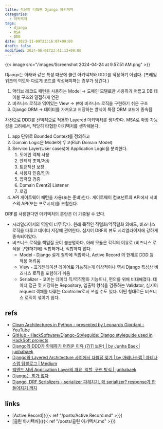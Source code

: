 ```yaml
---
title: 적당히 타협한 Django 아키텍처
categories:
  - 아키텍처
tags:
  - django
  - MSA
  - DDD
date: 2023-11-09T23:16:07+09:00
draft: false
modified: 2024-06-01T23:41:13+09:00
---
```

{{< image src="/images/Screenshot 2024-04-24 at 9.57.51 AM.png" >}}

Django는 아래와 같은 특성 때문에 클린 아키텍처와 DDD를 적용하기 어렵다. (프레임워크의 의도와 다르게 코드를 작성해야하는 경우가 생긴다.)
1. 액티브 레코드 패턴을 사용하는 Model -> 도메인 모델로만 사용하기 어렵고 DB 테이블 구조와 밀접하게 연관
2. 비즈니스 로직과 엮여있는 View -> 뷰에 비즈니스 로직을 구현하기 쉬운 구조
3. Django ORM -> 데이터를 가져오고 저장하는 방식이 특정 ORM 코드에 종속됨

차선으로 DDD를 선택적으로 적용한 Layered 아키텍처를 생각한다. MSA로 확장 가능성을 고려해서, 적당히 타협한 아키텍처를 생각해본다.
1. app 단위로 Bounded Context를 정의하고
2. Domain Logic은 Model에 두고(Rich Domain Model)
3. Service Layer(User cases)에 Application Logic을 분리한다.
	1. 도메인 객체 사용
	2. 엔티티 조회/저장
	3. 트랜잭션 보장
	4. 사용자 인증/인가
	5. 입력값 검증
	6. Domain Event의 Listener
	7. 로깅
4. API 게이트웨이 패턴을 사용(또는 준비)한다. 게이트웨이 컴포넌트의 API에서 서비스의 API(또는 프로시저)를 조합한다.


DRF를 사용한다면 아키텍처의 혼란은 더 가중될 수 있다. 
- 시리얼라이저의 역할이 너무 많다. 원래 목적인 직렬화/역직렬화 외에도, 비즈니스 로직을 다루고 데이터 저장에 관여한다. 심지어 DRF의 뷰도 시리얼라이저에 강하게 종속되어있다.
- 비즈니스 로직을 책임질 곳이 불분명하다. 아래 모듈은 각각의 이유로 (비즈니스 로직을 구현하기에) 적합하거나, 적합하지 않다.
	- Model - Django 설계 철학에 적합하나, Active Record 의 한계로 DDD 등 적용 어려움
	- View - 프레젠테이션 레이어로 기능하는게 이상적이나 역시 Django 특성상 비즈니스 로직을 포함하기 쉬움
	- Serializer - 코어는 데이터 직/역직렬화 기능이나, 편의를 위해 비대해졌다. 데이터 접근 및 저장하는 Repository, 입출력 형식을 검증하는 Validator, 심지어 request 객체를 다루는 Controller로서 쓰일 수도 있다. 어떤 형태로든 비즈니스 로직이 섞이기 쉽다.


## refs
- [Clean Architectures in Python - presented by Leonardo Giordani - YouTube](https://youtu.be/C7MRkqP5NRI?si=HH5KeCVOP8UOtLJS&t=2249)
- [GitHub - HackSoftware/Django-Styleguide: Django styleguide used in HackSoft projects](https://github.com/HackSoftware/Django-Styleguide)
- [Django와 DDD가 함께하기 어려운 이유 (7/11 보완) | by Junha Baek | junhabaek](https://tech.junhabaek.net/django%EC%99%80-ddd%EB%8A%94-%ED%95%A8%EA%BB%98%ED%95%A0-%EC%88%98-%EC%97%86%EB%8A%94-%EC%A1%B4%EC%9E%AC%EC%9D%BC%EA%B9%8C-6602cf392c09)
- [Django와 Layered Architecture 사이에서 타협점 찾기 | by 아테나스랩 | 아테나스랩 팀블로그 | Medium](https://medium.com/athenaslab/django%EC%99%80-layered-architecture-%EC%82%AC%EC%9D%B4%EC%97%90%EC%84%9C-%ED%83%80%ED%98%91%EC%A0%90-%EC%B0%BE%EA%B8%B0-70769c13ef9d)
- [백엔드 서버 Application Layer의 개요, 역할, 구현 방식 | junhabaek](https://tech.junhabaek.net/%EB%B0%B1%EC%97%94%EB%93%9C-%EC%84%9C%EB%B2%84-%EC%95%84%ED%82%A4%ED%85%8D%EC%B2%98-application-layer-1-%EA%B0%9C%EC%9A%94%EC%99%80-%EA%B8%B0%EB%B3%B8-variation-9fac801ddba8#c757)
- [Django는 죄가 없다](https://www.qu3vipon.com/django-is-innocent)
- [Django, DRF Serializers - serializer 파헤치기, 왜 serializer? response가 만들어지기 까지](https://velog.io/@qlgks1/Django-DRF-Serializers-serializer-%ED%8C%8C%ED%97%A4%EC%B9%98%EA%B8%B0-%EC%99%9C-serializer-response%EA%B0%80-%EB%A7%8C%EB%93%A4%EC%96%B4%EC%A7%80%EA%B8%B0-%EA%B9%8C%EC%A7%80)


## links
- [Active Record]({{< ref "/posts/Active Record.md" >}})
- [클린 아키텍처]({{< ref "/posts/클린 아키텍처.md" >}})
